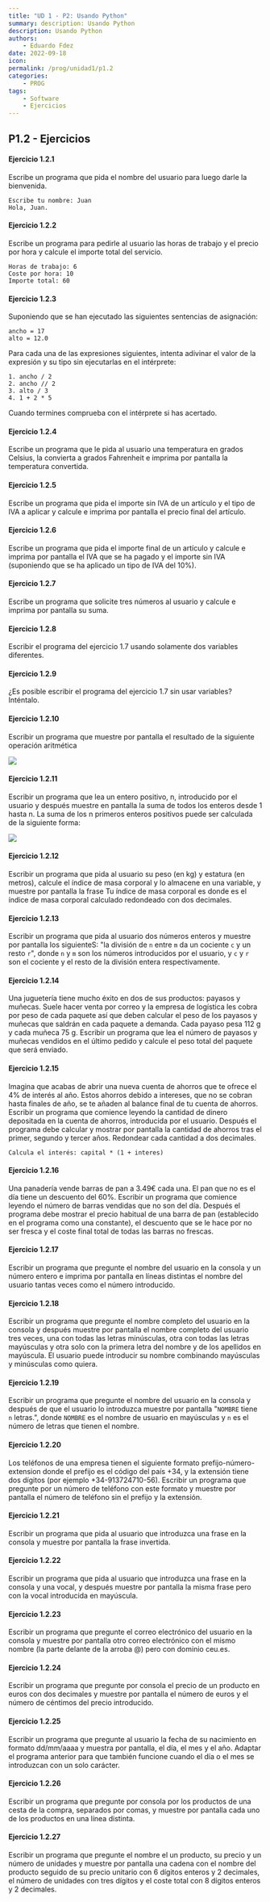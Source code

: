 ```yaml
---
title: "UD 1 - P2: Usando Python"
summary: description: Usando Python
description: Usando Python
authors:
    - Eduardo Fdez
date: 2022-09-18
icon: 
permalink: /prog/unidad1/p1.2
categories:
    - PROG
tags:
    - Software
    - Ejercicios
---
```


## P1.2 - Ejercicios


#### **Ejercicio 1.2.1**

Escribe un programa que pida el nombre del usuario para luego darle la bienvenida.

```
Escribe tu nombre: Juan
Hola, Juan.
```

#### **Ejercicio 1.2.2**

Escribe un programa para pedirle al usuario las horas de trabajo y el precio por hora y calcule el importe total del servicio.

```
Horas de trabajo: 6
Coste por hora: 10
Importe total: 60
```

#### **Ejercicio 1.2.3**

Suponiendo que se han ejecutado las siguientes sentencias de asignación:

```
ancho = 17
alto = 12.0
```

Para cada una de las expresiones siguientes, intenta adivinar el valor de la expresión y su tipo sin ejecutarlas en  el intérprete:

```
1. ancho / 2
2. ancho // 2
3. alto / 3
4. 1 + 2 * 5
```
Cuando termines comprueba con el intérprete si has acertado.

#### **Ejercicio 1.2.4**

Escribe un programa que le pida al usuario una temperatura en grados Celsius, la convierta a grados Fahrenheit e imprima por pantalla la temperatura convertida.

#### **Ejercicio 1.2.5**

Escribe un programa que pida el importe sin IVA de un artículo y el tipo de IVA a aplicar y calcule e imprima por pantalla el precio final del artículo.

#### **Ejercicio 1.2.6**

Escribe un programa que pida el importe final de un artículo y calcule e imprima por pantalla el IVA que se ha pagado y el importe sin IVA (suponiendo que se ha aplicado un tipo de IVA del 10%).

#### **Ejercicio 1.2.7**

Escribe un programa que solicite tres números al usuario y calcule e imprima por pantalla su suma.

#### **Ejercicio 1.2.8**

Escribir el programa del ejercicio 1.7 usando solamente dos variables diferentes.

#### **Ejercicio 1.2.9**

¿Es posible escribir el programa del ejercicio 1.7 sin usar variables? Inténtalo.


#### **Ejercicio 1.2.10**
Escribir un programa que muestre por pantalla el resultado de la siguiente operación aritmética

![](assets/operacionaritmetica.png)


#### **Ejercicio 1.2.11**

Escribir un programa que lea un entero positivo, n, introducido por el usuario y después muestre en pantalla la suma de todos los enteros desde 1 hasta n. La suma de los n primeros enteros positivos puede ser calculada de la siguiente forma:


![](assets/nentrospositivos.png)

#### **Ejercicio 1.2.12**

Escribir un programa que pida al usuario su peso (en kg) y estatura (en metros), calcule el índice de masa corporal y lo almacene en una variable, y muestre por pantalla la frase Tu índice de masa corporal es <imc> donde <imc> es el índice de masa corporal calculado redondeado con dos decimales.


#### **Ejercicio 1.2.13**

Escribir un programa que pida al usuario dos números enteros y muestre por pantalla los siguienteS: "la división de `n` entre `m` da un cociente `c` y un resto `r`", donde `n` y `m` son los números introducidos por el usuario, y `c` y `r` son el cociente y el resto de la división entera respectivamente.


#### **Ejercicio 1.2.14**

Una juguetería tiene mucho éxito en dos de sus productos: payasos y muñecas. Suele hacer venta por correo y la empresa de logística les cobra por peso de cada paquete así que deben calcular el peso de los payasos y muñecas que saldrán en cada paquete a demanda. Cada payaso pesa 112 g y cada muñeca 75 g. Escribir un programa que lea el número de payasos y muñecas vendidos en el último pedido y calcule el peso total del paquete que será enviado.


#### **Ejercicio 1.2.15**

Imagina que acabas de abrir una nueva cuenta de ahorros que te ofrece el 4% de interés al año. Estos ahorros debido a intereses, que no se cobran hasta finales de año, se te añaden al balance final de tu cuenta de ahorros. Escribir un programa que comience leyendo la cantidad de dinero depositada en la cuenta de ahorros, introducida por el usuario. Después el programa debe calcular y mostrar por pantalla la cantidad de ahorros tras el primer, segundo y tercer años. Redondear cada cantidad a dos decimales.

```Calcula el interés: capital * (1 + interes)```

#### **Ejercicio 1.2.16**

Una panadería vende barras de pan a 3.49€ cada una. El pan que no es el día tiene un descuento del 60%. Escribir un programa que comience leyendo el número de barras vendidas que no son del día. Después el programa debe mostrar el precio habitual de una barra de pan (establecido en el programa como una constante), el descuento que se le hace por no ser fresca y el coste final total de todas las barras no frescas.


#### **Ejercicio 1.2.17**
Escribir un programa que pregunte el nombre del usuario en la consola y un número entero e imprima por pantalla en líneas distintas el nombre del usuario tantas veces como el número introducido.


#### **Ejercicio 1.2.18**
Escribir un programa que pregunte el nombre completo del usuario en la consola y después muestre por pantalla el nombre completo del usuario tres veces, una con todas las letras minúsculas, otra con todas las letras mayúsculas y otra solo con la primera letra del nombre y de los apellidos en mayúscula. El usuario puede introducir su nombre combinando mayúsculas y minúsculas como quiera.


#### **Ejercicio 1.2.19**
Escribir un programa que pregunte el nombre del usuario en la consola y después de que el usuario lo introduzca muestre por pantalla "`NOMBRE` tiene `n` letras.", donde `NOMBRE` es el nombre de usuario en mayúsculas y `n` es el número de letras que tienen el nombre.


#### **Ejercicio 1.2.20**
Los teléfonos de una empresa tienen el siguiente formato prefijo-número-extension donde el prefijo es el código del país +34, y la extensión tiene dos dígitos (por ejemplo +34-913724710-56). Escribir un programa que pregunte por un número de teléfono con este formato y muestre por pantalla el número de teléfono sin el prefijo y la extensión.


#### **Ejercicio 1.2.21**
Escribir un programa que pida al usuario que introduzca una frase en la consola y muestre por pantalla la frase invertida.


#### **Ejercicio 1.2.22**
Escribir un programa que pida al usuario que introduzca una frase en la consola y una vocal, y después muestre por pantalla la misma frase pero con la vocal introducida en mayúscula.


#### **Ejercicio 1.2.23**
Escribir un programa que pregunte el correo electrónico del usuario en la consola y muestre por pantalla otro correo electrónico con el mismo nombre (la parte delante de la arroba @) pero con dominio ceu.es.


#### **Ejercicio 1.2.24**
Escribir un programa que pregunte por consola el precio de un producto en euros con dos decimales y muestre por pantalla el número de euros y el número de céntimos del precio introducido.


#### **Ejercicio 1.2.25**
Escribir un programa que pregunte al usuario la fecha de su nacimiento en formato dd/mm/aaaa y muestra por pantalla, el día, el mes y el año. Adaptar el programa anterior para que también funcione cuando el día o el mes se introduzcan con un solo carácter.


#### **Ejercicio 1.2.26**
Escribir un programa que pregunte por consola por los productos de una cesta de la compra, separados por comas, y muestre por pantalla cada uno de los productos en una línea distinta.


#### **Ejercicio 1.2.27**
Escribir un programa que pregunte el nombre el un producto, su precio y un número de unidades y muestre por pantalla una cadena con el nombre del producto seguido de su precio unitario con 6 dígitos enteros y 2 decimales, el número de unidades con tres dígitos y el coste total con 8 dígitos enteros y 2 decimales.


